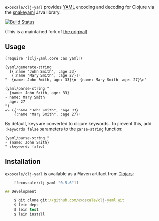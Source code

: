 `exoscale/clj-yaml` provides [YAML](http://yaml.org) encoding and
decoding for Clojure via the [snakeyaml](https://bitbucket.org/asomov/snakeyaml/) Java library.

[![Build Status](https://secure.travis-ci.org/exoscale/clj-yaml.png)](http://travis-ci.org/exoscale/clj-yaml)

(This is a maintained fork of [the original](https://github.com/lancepantz/clj-yaml)).

## Usage

    (require '[clj-yaml.core :as yaml])
    
    (yaml/generate-string
      [{:name "John Smith", :age 33}
       {:name "Mary Smith", :age 27}])
    "- {name: John Smith, age: 33}\n- {name: Mary Smith, age: 27}\n"

    (yaml/parse-string "
    - {name: John Smith, age: 33}
    - name: Mary Smith
      age: 27
    ")
    => ({:name "John Smith", :age 33}
        {:name "Mary Smith", :age 27})

By default, keys are converted to clojure keywords.  To prevent this, 
add `:keywords false` parameters to the `parse-string` function:

    (yaml/parse-string "
    - {name: John Smith}
    " :keywords false)

## Installation

`exoscale/clj-yaml` is available as a Maven artifact from [Clojars](http://clojars.org/exoscale/clj-yaml):

```clojure
    [[exoscale/clj-yaml "0.5.6"]]

## Development

    $ git clone git://github.com/exoscale/clj-yaml.git
    $ lein deps
    $ lein test
    $ lein install

